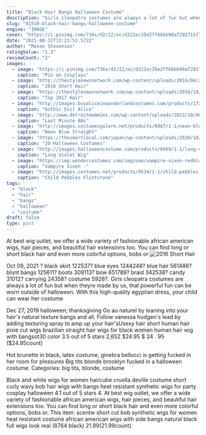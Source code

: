 ```yaml
---
title: "Black Hair Bangs Halloween Costume"
description: "Girls cleopatra costumes are always a lot of fun but when theyre made by us, that powerful fun can be worn outside of halloween. With this high-quality egyptian dress, your child can wear her costume"
slug: "81510-black-hair-bangs-halloween-costume"
engine: "IMAGE"
cover: "https://i.pinimg.com/736x/d2/22/ec/d222ec35e2ff66bb98af292715f775b4.jpg"
date: "2021-08-31T13:23:52.572Z"
author: "Mason Stevenson"
ratingValue: "1.3"
reviewCount: "2"
images:
  - image: "https://i.pinimg.com/736x/d2/22/ec/d222ec35e2ff66bb98af292715f775b4.jpg"
    caption: "Pin on Cosplays"
  - image: "http://thestylenewsnetwork.com/wp-content/uploads/2016/04/2016-Short-Hair-Cut-Ideas-For-Black-Women-22.jpg"
    caption: "2016 Short Hair"
  - image: "https://thestylenewsnetwork.com/wp-content/uploads/2016/10/2017-Bold-Hair-Color-Ideas-For-Black-Women-47.jpg"
    caption: "Top 2017 Hair"
  - image: "http://images.buyaliceinwonderlandcostumes.com/products/1728/1-1/gothic-evil-alice-wig.jpg"
    caption: "Gothic Evil Alice"
  - image: "http://www.detroitmommies.com/wp-content/uploads/2013/10/80s-couple-costume.jpg"
    caption: "Last Minute 80s"
  - image: "http://images.costumesgalore.net/products/6967/1-1/neon-blue-straight-wig.jpg"
    caption: "Neon Blue Straight"
  - image: "https://thesmartlocal.com/japan/wp-content/uploads/2020/10/anime-halloween-costume-15.jpg"
    caption: "20 Halloween Costumes"
  - image: "http://images.halloweencostume.com/products/6969/1-1/long-violet-wig.jpg"
    caption: "Long Violet Wig"
  - image: "https://img.wondercostumes.com/imgzoom/vampire-vixen-redblack-70222.jpg"
    caption: "Vampire Vixen -"
  - image: "http://images.costumes.net/products/9534/1-1/child-pebbles-flintstone-costume.jpg"
    caption: "Child Pebbles Flintstone"
tags:
  - "black"
  - "hair"
  - "bangs"
  - "halloween"
  - "costume"
draft: false
type: post
---
```


At best wig outlet, we offer a wide variety of fashionable african american wigs, hair pieces, and beautiful hair extensions too. You can find long or short black hair and even more colorful options, bobs or
![2016 Short Hair](http://thestylenewsnetwork.com/wp-content/uploads/2016/04/2016-Short-Hair-Cut-Ideas-For-Black-Women-22.jpg "2016 Short Hair")

Oct 09, 2021 ? black skirt 122537? blue eyes 1244248? blue hair 561486? blunt bangs 125611? boots 309113? bow 651789? braid 342538? candy 31012? carrying 24358? costume 5926?. Girls cleopatra costumes are always a lot of fun but when theyre made by us, that powerful fun can be worn outside of halloween. With this high-quality egyptian dress, your child can wear her costume
<!--inArticleAds-->

<!--galleryOne-->

Dec 27, 2019 halloween; thanksgiving  Go au naturel by leaning into your hair's natural texture  bangs and all. Follow vanessa hudgen's lead by adding texturing spray to amp up your hair'sUsexy hair short human hair pixie cut wigs brazilian straight hair wigs for black women human hair wig with bangsot30 color 3.5 out of 5 stars 2,652 $24.95 $ 24 . 95 ($24.95count)
<!--inArticleAds-->

<!--galleryTwo-->

Hot brunette in black, latex costume, ginebra bellucci is getting fucked in her room for pleasures  Big tits blonde brooklyn fucked in a halloween costume. Categories: big tits, blonde, costume
<!--galleryThree-->

Black and white wigs for women haircube cruella deville costume short curly wavy bob hair wigs with bangs heat resistant synthetic wigs for party cosplay halloween 4.1 out of 5 stars 4. At best wig outlet, we offer a wide variety of fashionable african american wigs, hair pieces, and beautiful hair extensions too. You can find long or short black hair and even more colorful options, bobs or. This item: scentw short cut bob synthetic wigs for women heat resistant costume african american wigs with side bangs natural black full wigs look real (8764 black) $21.99 ($21.99count)